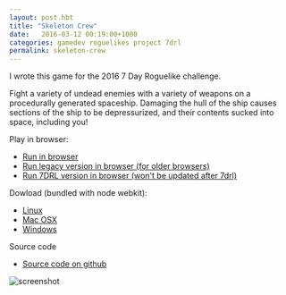 ```yaml
---
layout: post.hbt
title: "Skeleton Crew"
date:   2016-03-12 00:19:00+1000
categories: gamedev roguelikes project 7drl
permalink: skeleton-crew
---
```


I wrote this game for the 2016 7 Day Roguelike challenge.

Fight a variety of undead enemies with a variety of weapons on a procedurally
generated spaceship. Damaging the hull of the ship causes sections of the ship
to be depressurized, and their contents sucked into space, including you!

Play in browser:
- [Run in browser](http://games.takestairs.net/skeleton-crew)
- [Run legacy version in browser (for older browsers)](http://games.takestairs.net/skeleton-crew-legacy)
- [Run 7DRL version in browser (won't be updated after 7drl)](http://games.takestairs.net/skeleton-crew-7drl-2016)

Dowload (bundled with node webkit):
- [Linux](downloads/skeleton-crew-linux-x64.zip)
- [Mac OSX](downloads/skeleton-crew-mac-x64.zip)
- [Windows](downloads/skeleton-crew-linux-x64.zip)

Source code
- [Source code on github](https://github.com/stevebob/skeleton-crew)

![screenshot](images/screenshot.png)
